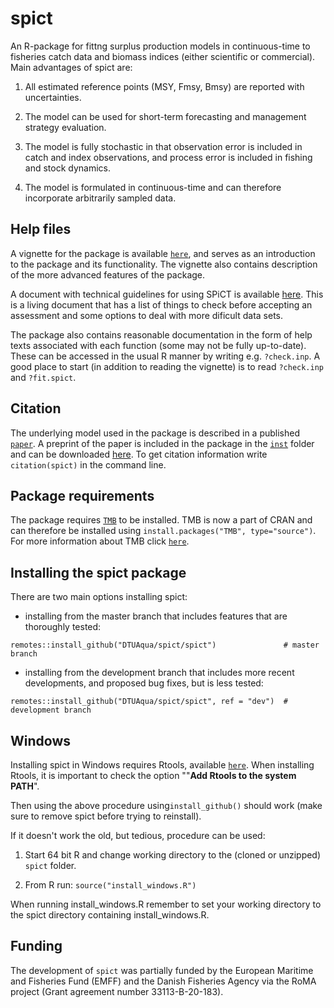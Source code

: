 spict
=====

An R-package for fittng surplus production models in continuous-time to fisheries catch data and biomass indices (either scientific or commercial). Main advantages of spict are:

1. All estimated reference points (MSY, Fmsy, Bmsy) are reported with uncertainties.

2. The model can be used for short-term forecasting and management strategy evaluation.

3. The model is fully stochastic in that observation error is included in catch and index observations, and process error is included in fishing and stock dynamics.

4. The model is formulated in continuous-time and can therefore incorporate arbitrarily sampled data.

## Help files

A vignette for the package is available [`here`](https://github.com/DTUAqua/spict/raw/master/spict/inst/doc/spict_handbook.pdf), and serves as an introduction to the package and its functionality. The vignette also contains description of the more advanced features of the package.

A document with technical guidelines for using SPiCT is available [here](https://github.com/DTUAqua/spict/raw/master/spict/inst/doc/spict_guidelines.pdf). This is a living document that has a list of things to check before accepting an assessment and some options to deal with more dificult data sets.

The package also contains reasonable documentation in the form of help texts associated with each function (some may not be fully up-to-date). These can be accessed in the usual R manner by writing e.g. ```?check.inp```. A good place to start (in addition to reading the vignette) is to read ```?check.inp``` and ```?fit.spict```.

## Citation

The underlying model used in the package is described in a published [`paper`](http://onlinelibrary.wiley.com/doi/10.1111/faf.12174/full). A preprint of the paper is included in the package in the [`inst`](https://github.com/DTUAqua/spict/tree/master/spict/inst) folder and can be downloaded [here](https://github.com/DTUAqua/spict/raw/master/spict/inst/spict.pdf). To get citation information write `citation(spict)` in the command line.

## Package requirements

The package requires [`TMB`](http://www.tmb-project.org) to be installed. TMB is now a part of CRAN and can therefore be installed using ```install.packages("TMB", type="source")```. For more information about TMB click [`here`](https://github.com/kaskr/adcomp).

## Installing the spict package

There are two main options installing spict: 

* installing from the master branch that includes features that are thoroughly tested:

```
remotes::install_github("DTUAqua/spict/spict")               # master branch
```

* installing from the development branch that includes more recent developments, and proposed bug fixes, but is less tested: 

```
remotes::install_github("DTUAqua/spict/spict", ref = "dev")  # development branch
```

Windows
-------

Installing spict in Windows requires Rtools, available [`here`](https://cran.r-project.org/bin/windows/Rtools/). When installing Rtools, it is important to check the option ""**Add Rtools to the system PATH**".

Then using the above procedure using```install_github()``` should work (make sure to remove spict before trying to reinstall).

If it doesn't work the old, but tedious, procedure can be used:

1. Start 64 bit R and change working directory to the (cloned or unzipped) ```spict``` folder.

2. From R run: ```source("install_windows.R")```

When running install_windows.R remember to set your working directory to the spict directory containing install_windows.R.


Funding
-------

The development of `spict` was partially funded by the European Maritime and Fisheries Fund (EMFF) and the Danish Fisheries Agency via the RoMA project (Grant agreement number 33113-B-20-183).
